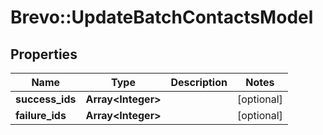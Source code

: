# Brevo::UpdateBatchContactsModel

## Properties
Name | Type | Description | Notes
------------ | ------------- | ------------- | -------------
**success_ids** | **Array&lt;Integer&gt;** |  | [optional] 
**failure_ids** | **Array&lt;Integer&gt;** |  | [optional] 


